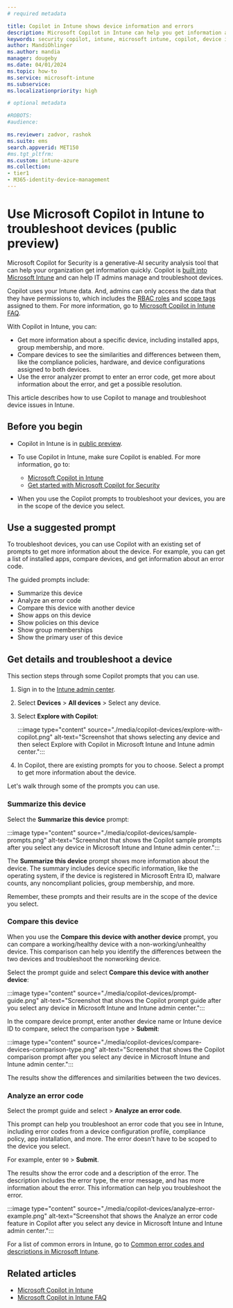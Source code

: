 ```yaml
---
# required metadata

title: Copilot in Intune shows device information and errors
description: Microsoft Copilot in Intune can help you get information about your devices, compare devices, and get error information. Use this information to help you manage and troubleshoot device issues.
keywords: security copilot, intune, microsoft intune, copilot, device information, device errors, device troubleshooting, analyze error code, compare devices, AI, generative-AI
author: MandiOhlinger
ms.author: mandia
manager: dougeby
ms.date: 04/01/2024
ms.topic: how-to
ms.service: microsoft-intune
ms.subservice:
ms.localizationpriority: high

# optional metadata

#ROBOTS:
#audience:

ms.reviewer: zadvor, rashok
ms.suite: ems
search.appverid: MET150
#ms.tgt_pltfrm:
ms.custom: intune-azure
ms.collection:
- tier1
- M365-identity-device-management
---
```


# Use Microsoft Copilot in Intune to troubleshoot devices (public preview)

Microsoft Copilot for Security is a generative-AI security analysis tool that can help your organization get information quickly. Copilot is [built into Microsoft Intune](copilot-intune-overview.md) and can help IT admins manage and troubleshoot devices.

Copilot uses your Intune data. And, admins can only access the data that they have permissions to, which includes the [RBAC roles](../fundamentals/role-based-access-control.md) and [scope tags](../fundamentals/scope-tags.md) assigned to them. For more information, go to [Microsoft Copilot in Intune FAQ](copilot-intune-faq.md).

With Copilot in Intune, you can:

- Get more information about a specific device, including installed apps, group membership, and more.
- Compare devices to see the similarities and differences between them, like the compliance policies, hardware, and device configurations assigned to both devices.
- Use the error analyzer prompt to enter an error code, get more about information about the error, and get a possible resolution.

This article describes how to use Copilot to manage and troubleshoot device issues in Intune.

## Before you begin

- Copilot in Intune is in [public preview](../fundamentals/public-preview.md).

- To use Copilot in Intune, make sure Copilot is enabled. For more information, go to:

  - [Microsoft Copilot in Intune](../copilot/copilot-intune-overview.md#before-you-begin)
  - [Get started with Microsoft Copilot for Security](/security-copilot/get-started-security-copilot)

- When you use the Copilot prompts to troubleshoot your devices, you are in the scope of the device you select.

## Use a suggested prompt

To troubleshoot devices, you can use Copilot with an existing set of prompts to get more information about the device. For example, you can get a list of installed apps, compare devices, and get information about an error code.

The guided prompts include:

- Summarize this device
- Analyze an error code
- Compare this device with another device
- Show apps on this device
- Show policies on this device
- Show group memberships
- Show the primary user of this device

## Get details and troubleshoot a device

This section steps through some Copilot prompts that you can use.

1. Sign in to the [Intune admin center](https://go.microsoft.com/fwlink/?linkid=2109431).
2. Select **Devices** > **All devices** > Select any device.
3. Select **Explore with Copilot**:

    :::image type="content" source="./media/copilot-devices/explore-with-copilot.png" alt-text="Screenshot that shows selecting any device and then select Explore with Copilot in Microsoft Intune and Intune admin center.":::

4. In Copilot, there are existing prompts for you to choose. Select a prompt to get more information about the device.

Let's walk through some of the prompts you can use.

### Summarize this device

Select the **Summarize this device** prompt:

:::image type="content" source="./media/copilot-devices/sample-prompts.png" alt-text="Screenshot that shows the Copilot sample prompts after you select any device in Microsoft Intune and Intune admin center.":::

The **Summarize this device** prompt shows more information about the device. The summary includes device specific information, like the operating system, if the device is registered in Microsoft Entra ID, malware counts, any noncompliant policies, group membership, and more.

Remember, these prompts and their results are in the scope of the device you select.

### Compare this device

When you use the **Compare this device with another device** prompt, you can compare a working/healthy device with a non-working/unhealthy device. This comparison can help you identify the differences between the two devices and troubleshoot the nonworking device.

Select the prompt guide and select **Compare this device with another device**:

:::image type="content" source="./media/copilot-devices/prompt-guide.png" alt-text="Screenshot that shows the Copilot prompt guide after you select any device in Microsoft Intune and Intune admin center.":::

In the compare device prompt, enter another device name or Intune device ID to compare, select the comparison type > **Submit**:

:::image type="content" source="./media/copilot-devices/compare-devices-comparison-type.png" alt-text="Screenshot that shows the Copilot comparison prompt after you select any device in Microsoft Intune and Intune admin center.":::

The results show the differences and similarities between the two devices.

### Analyze an error code

Select the prompt guide and select > **Analyze an error code**.

This prompt can help you troubleshoot an error code that you see in Intune, including error codes from a device configuration profile, compliance policy, app installation, and more. The error doesn't have to be scoped to the device you select.

For example, enter `90` > **Submit**.

The results show the error code and a description of the error. The description includes the error type, the error message, and has more information about the error. This information can help you troubleshoot the error.

:::image type="content" source="./media/copilot-devices/analyze-error-example.png" alt-text="Screenshot that shows the Analyze an error code feature in Copilot after you select any device in Microsoft Intune and Intune admin center.":::

For a list of common errors in Intune, go to [Common error codes and descriptions in Microsoft Intune](/troubleshoot/mem/intune/general/troubleshoot-company-resource-access-problems).

## Related articles

- [Microsoft Copilot in Intune](copilot-intune-overview.md)
- [Microsoft Copilot in Intune FAQ](copilot-intune-faq.md)
